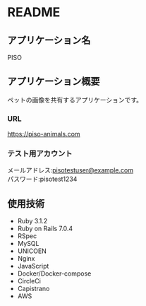 # README

## アプリケーション名
PISO

## アプリケーション概要
ペットの画像を共有するアプリケーションです。  
### URL  
https://piso-animals.com  
### テスト用アカウント  
メールアドレス:pisotestuser@example.com  
パスワード:pisotest1234

## 使用技術
* Ruby 3.1.2
* Ruby on Rails 7.0.4
* RSpec
* MySQL
* UNICOEN
* Nginx
* JavaScript
* Docker/Docker-compose
* CircleCi
* Capistrano
* AWS